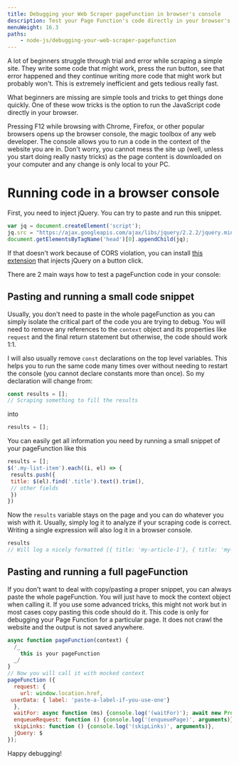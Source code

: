 ```yaml
---
title: Debugging your Web Scraper pageFunction in browser's console
description: Test your Page Function's code directly in your browser's console
menuWeight: 16.3
paths:
    - node-js/debugging-your-web-scraper-pagefunction
---
```


A lot of beginners struggle through trial and error while scraping a simple site. They write some code that might work, press the run button, see that error happened and they continue writing more code that might work but probably won't. This is extremely inefficient and gets tedious really fast.

What beginners are missing are simple tools and tricks to get things done quickly. One of these wow tricks is the option to run the JavaScript code directly in your browser.

Pressing F12 while browsing with Chrome, Firefox, or other popular browsers opens up the browser console, the magic toolbox of any web developer. The console allows you to run a code in the context of the website you are in. Don't worry, you cannot mess the site up (well, unless you start doing really nasty tricks) as the page content is downloaded on your computer and any change is only local to your PC.

# Running code in a browser console

First, you need to inject jQuery. You can try to paste and run this snippet.

```JavaScript
var jq = document.createElement('script');
jq.src = "https://ajax.googleapis.com/ajax/libs/jquery/2.2.2/jquery.min.js";
document.getElementsByTagName('head')[0].appendChild(jq);
```

If that doesn't work because of CORS violation, you can install [this extension](https://chrome.google.com/webstore/detail/jquery-inject/iibfbhlfimdnkinkcenncoeejnmpemof) that injects jQuery on a button click.

There are 2 main ways how to test a pageFunction code in your console:

## Pasting and running a small code snippet

Usually, you don't need to paste in the whole pageFunction as you can simply isolate the critical part of the code you are trying to debug. You will need to remove any references to the `context` object and its properties like `request` and the final return statement but otherwise, the code should work 1:1.

I will also usually remove `const` declarations on the top level variables. This helps you to run the same code many times over without needing to restart the console (you cannot declare constants more than once). So my declaration will change from:

```JavaScript
const results = [];
// Scraping something to fill the results
```

into

```JavaScript
results = [];
```

You can easily get all information you need by running a small snippet of your pageFunction like this

```JavaScript
results = [];
$('.my-list-item').each((i, el) => {
 results.push({
 title: $(el).find('.title').text().trim(),
 // other fields
 })
})
```

Now the `results` variable stays on the page and you can do whatever you wish with it. Usually, simply log it to analyze if your scraping code is correct. Writing a single expression will also log it in a browser console.

```JavaScript
results
// Will log a nicely formatted [{ title: 'my-article-1'}, { title: 'my-article-2'}] etc.
```

## Pasting and running a full pageFunction

If you don't want to deal with copy/pasting a proper snippet, you can always paste the whole pageFunction. You will just have to mock the context object when calling it. If you use some advanced tricks, this might not work but in most cases copy pasting this code should do it. This code is only for debugging your Page Function for a particular page. It does not crawl the website and the output is not saved anywhere.

```JavaScript
async function pageFunction(context) {
  /_
    this is your pageFunction
  _/
}
// Now you will call it with mocked context
pageFunction ({
  request: {
    url: window.location.href,
 userData: { label: 'paste-a-label-if-you-use-one'}
  },
  waitFor: async function (ms) {console.log('(waitFor)'); await new Promise(res) => setTimeout(res, ms)},
  enqueueRequest: function () {console.log('(enqueuePage)', arguments)},
  skipLinks: function () {console.log('(skipLinks)', arguments)},
  jQuery: $
});
```

Happy debugging!
